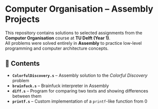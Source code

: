# Computer Organisation – Assembly Projects  

This repository contains solutions to selected assignments from the **Computer Organisation** course at **TU Delft (Year 1)**.  
All problems were solved entirely in **Assembly** to practice low-level programming and computer architecture concepts.

## 📂 Contents  
- **`ColorfulDiscovery.s`** – Assembly solution to the *Colorful Discovery* problem  
- **`brainfuck.s`** – Brainfuck interpreter in Assembly  
- **`diff.s`** – Program for comparing two texts and showing differences between them
- **`printf.s`** – Custom implementation of a `printf`-like function from 0

